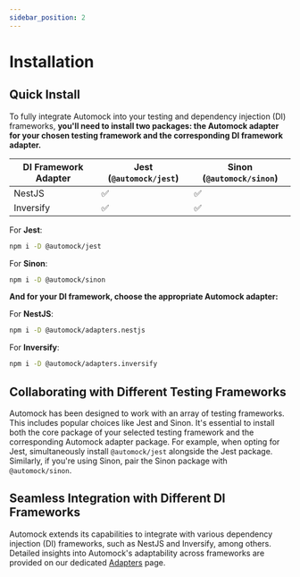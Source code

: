 ```yaml
---
sidebar_position: 2
---
```


# Installation

## Quick Install

To fully integrate Automock into your testing and dependency injection (DI) frameworks, **you'll need to install two
packages: the Automock adapter for your chosen testing framework and the corresponding DI framework adapter.**

| DI Framework Adapter | Jest (`@automock/jest`) | Sinon (`@automock/sinon`) |
|----------------------|-------------------------|---------------------------|
| NestJS               | :white_check_mark:      | :white_check_mark:        |
| Inversify            | :white_check_mark:      | :white_check_mark:        |

For **Jest**:

```bash
npm i -D @automock/jest
```

For **Sinon**:

```bash
npm i -D @automock/sinon
```

**And for your DI framework, choose the appropriate Automock adapter:**

For **NestJS**:

```bash
npm i -D @automock/adapters.nestjs
```

For **Inversify**:

```bash
npm i -D @automock/adapters.inversify
```

## Collaborating with Different Testing Frameworks

Automock has been designed to work with an array of testing frameworks. This includes popular choices like Jest and
Sinon. It's essential to install both the core package of your selected testing framework and the corresponding Automock
adapter package. For example, when opting for Jest, simultaneously install `@automock/jest` alongside the Jest package.
Similarly, if you're using Sinon, pair the Sinon package with `@automock/sinon`.

## Seamless Integration with Different DI Frameworks

Automock extends its capabilities to integrate with various dependency injection (DI) frameworks, such as NestJS and
Inversify, among others. Detailed insights into Automock's adaptability across frameworks are provided on our
dedicated [Adapters](/docs/adapters/intro) page.
